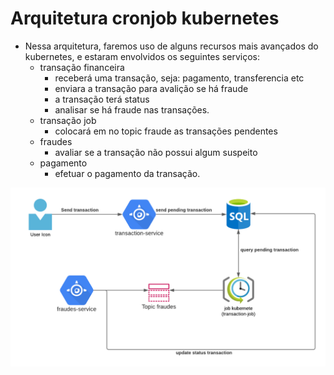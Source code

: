 # Arquitetura cronjob kubernetes
- Nessa arquitetura, faremos uso de alguns recursos mais avançados do kubernetes, e estaram envolvidos os seguintes serviços:
  - transação financeira 
    - receberá uma transação, seja: pagamento, transferencia etc
    - enviara a transação para avalição se há fraude
    - a transação terá status 
    - analisar se há fraude nas transações.
  - transação job
    - colocará em no topic fraude as transações pendentes 
  - fraudes
    - avaliar se a transação não possui algum suspeito
  - pagamento
    - efetuar o pagamento da transação.

![alt text](https://github.com/fabriciolfj/arquitetura-cronjob-kubernetes/blob/main/arquitetura.png)

